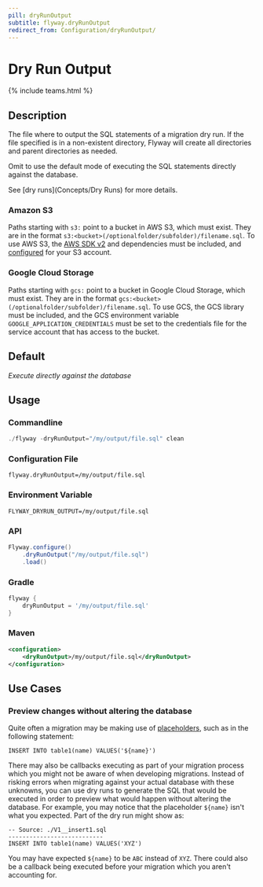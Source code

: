 ```yaml
---
pill: dryRunOutput
subtitle: flyway.dryRunOutput
redirect_from: Configuration/dryRunOutput/
---
```


# Dry Run Output
{% include teams.html %}

## Description
The file where to output the SQL statements of a migration dry run. If the file specified is in a non-existent directory, 
Flyway will create all directories and parent directories as needed.

Omit to use the default mode of executing the SQL statements directly against the database.

See [dry runs](Concepts/Dry Runs) for more details.

### Amazon S3

Paths starting with <code>s3:</code> point to a bucket in AWS S3, which must exist. They are in the format 
`s3:<bucket>(/optionalfolder/subfolder)/filename.sql`. To use AWS S3, the 
[AWS SDK v2](https://mvnrepository.com/artifact/software.amazon.awssdk/services) and dependencies must be included, 
and [configured](https://docs.aws.amazon.com/sdk-for-java/v1/developer-guide/credentials.html) for your S3 account.

### Google Cloud Storage

Paths starting with <code>gcs:</code> point to a bucket in Google Cloud Storage, which must exist. They are in the 
format `gcs:<bucket>(/optionalfolder/subfolder)/filename.sql`. To use GCS, the GCS library must be included, and the 
GCS environment variable `GOOGLE_APPLICATION_CREDENTIALS` must be set to the credentials file for the service 
account that has access to the bucket.

## Default
<i>Execute directly against the database</i>

## Usage

### Commandline
```powershell
./flyway -dryRunOutput="/my/output/file.sql" clean
```

### Configuration File
```properties
flyway.dryRunOutput=/my/output/file.sql
```

### Environment Variable
```properties
FLYWAY_DRYRUN_OUTPUT=/my/output/file.sql
```

### API
```java
Flyway.configure()
    .dryRunOutput("/my/output/file.sql")
    .load()
```

### Gradle
```groovy
flyway {
    dryRunOutput = '/my/output/file.sql'
}
```

### Maven
```xml
<configuration>
    <dryRunOutput>/my/output/file.sql</dryRunOutput>
</configuration>
```

## Use Cases

### Preview changes without altering the database

Quite often a migration may be making use of [placeholders](Configuration/parameters/placeholders), such as in the following statement:

```
INSERT INTO table1(name) VALUES('${name}')
```

There may also be callbacks executing as part of your migration process which you might not be aware of when developing migrations. Instead of risking errors when migrating against your actual database with these unknowns, you can use dry runs to generate the SQL that would be executed in order to preview what would happen without altering the database. For example, you may notice that the placeholder `${name}` isn't what you expected. Part of the dry run might show as:

```
-- Source: ./V1__insert1.sql
---------------------------
INSERT INTO table1(name) VALUES('XYZ')
```

You may have expected `${name}` to be `ABC` instead of `XYZ`. There could also be a callback being executed before your migration which you aren't accounting for.
